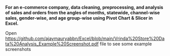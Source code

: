 **For an e-commerce company, data cleaning,
preprocessing, and analysis of sales and orders from the
angles of 
months, statewide, channel-wise sales, gender-wise, and age group-wise using Pivot Chart & Slicer in Excel.**

Open https://github.com/ajaymauryabbn/Excel/blob/main/Vrinda%20Store%20Data%20Analysis_Example%20Screenshot.pdf file to see some example screenshots
